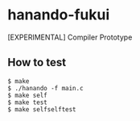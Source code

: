 # hanando-fukui
[EXPERIMENTAL] Compiler Prototype

## How to test

```
$ make
$ ./hanando -f main.c
$ make self
$ make test
$ make selfselftest
```
